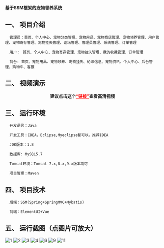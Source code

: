 
**基于SSM框架的宠物领养系统**
## 一、 项目介绍
      管理员：首页、个人中心、宠物分类管理、宠物用品、宠物商店管理、宠物领养管理、用户管理、宠物寄存管理、宠物挂失管理、论坛管理、管理员管理、系统管理、订单管理

      用户： 首页、个人中心、宠物寄存管理、宠物挂失管理、我的收藏管理、订单管理

      前台: 首页、宠物用品、宠物领养、宠物挂失、论坛信息、宠物资讯、个人中心、后台管理、购物车、客服
## 二、 视频演示

<p style="text-align: center;"><strong><span class="ne-text">建议点击这个</span><a style="color: #ff0000;" href="https://www.bilibili.com/video/BV1AM411F7zf/?spm_id_from=333.999.0.0">“链接”</a>查看高清视频</strong></p>

## 三、 运行环境
      开发语言：Java

      开发工具：IDEA，Eclipse,Myeclipse都可以。推荐IDEA

      JDK版本：1.8

      数据库: MySQL5.7

      Tomcat环境：Tomcat 7.x,8.x,9.x版本均可

      项目管理：Maven

## 四、 项目技术
      后端：SSM(Spring+SpringMVC+Mybatis)

      前端：ElementUI+Vue
## 五、 运行截图（点图片可放大）
![1](https://user-images.githubusercontent.com/124327024/218303897-159597c3-75e7-4255-8580-5ab9d2959920.png)
![2](https://user-images.githubusercontent.com/124327024/218303900-54b01f54-8284-41d0-b349-e9b45ab3dd93.png)
![3](https://user-images.githubusercontent.com/124327024/218303905-fddb6b01-e786-4da3-807b-934b1e876199.png)
![4](https://user-images.githubusercontent.com/124327024/218303910-69920a17-adaf-47ff-ae53-74e6cc5e067e.png)
![6](https://user-images.githubusercontent.com/124327024/218303911-d92acf3f-10b3-4b3f-b959-0cb17a7d661b.png)
![9](https://user-images.githubusercontent.com/124327024/218303917-78647877-fdee-4993-83d9-dec4530f7837.png)
![11](https://user-images.githubusercontent.com/124327024/218303925-17e3db48-787d-4284-ab56-78cb057f0074.png)
